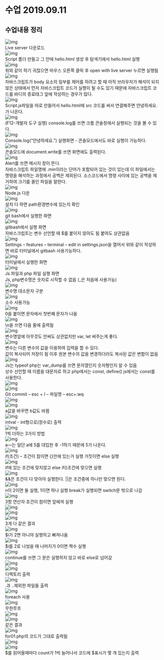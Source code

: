 # 수업 2019.09.11
## 수업내용 정리

![img](./images3/1.png)<br>
Live server 다운로드<br>
![img](./images3/2.png)<br>
Script 폴더 만들고 그 안에 hello.html 생성 후 탐색기에서 hello.html 실행<br>
![img](./images3/3.png)<br>
위와 같이 하기 귀찮으면 마우스 오른쪽 클릭 후 open with live server 누르면 실행됨<br>
![img](./images3/4.png)<br>
자바스크립트가 body 요소의 일부를 제어를 하려고 할 때 아직 브라우저가 해석이 되지 않은 상태에서 먼저 자바스크립트 코드가 실행이 될 수도 있기 때문에 자바스크립트 코드를 바디의 종료태그 앞에 작성하는 경우가 많다.<br>
![img](./images3/5.png)<br>
Script.js파일을 따로 만들어서 hello.html에 src 코드를 써서 연결해주면 안녕하세요. 가 나온다.<br>
![img](./images3/6.png)<br>
(F12-개발자 도구 실행) console.log를 쓰면 크롬 콘솔창에서 실행되는 것을 볼 수 있다.<br>
![img](./images3/7.png)<br>
Console.log(“안녕하세요.”) 실행화면 - 콘솔모드에서도 바로 실행이 가능하다.<br>
![img](./images3/8.png)<br>
콘솔모드에 document.write를 쓰면 화면에도 출력된다.<br>
![img](./images3/9.png)<br>
Alert를 쓰면 메시지 창이 뜬다.<br>
자바스크립트 파일명에 .min이라는 단어가 포함되어 있는 것이 있는데 이 파일에서는 명령을 해석하는 과정에서 공백은 제외된다. 소스코드에서 명령 사이에 있는 공백을 제거하여 크기를 줄인 파일을 말한다.<br>
![img](./images3/10.png)<br>
Node.js 다운<br>
![img](./images3/11.png)<br>
설치 다 하면 path환경변수에 있는지 확인<br>
![img](./images3/12.png)<br>
git bash에서 실행한 화면<br>
![img](./images3/13.png)<br>
gitbash에서 실행 화면<br>
자바스크립트는 변수 선언할 때 $를 붙이지 않아도 됨 붙여도 상관없음<br>
![img](./images3/14.png)<br>
Settings – features – terminal – edit in settings.json을 열어서 위와 같이 작성하면 바로 터미널에서 gitbash 사용가능하다.<br>
![img](./images3/15.png)<br>
터미널에서 실행한 화면<br>
![img](./images3/16.png)<br>
Js 파일과 php 파일 실행 화면<br>
Js, php변수명은 숫자로 시작할 수 없음 (_은 처음에 사용가능)<br>
![img](./images3/17.png)<br>
변수명 대소문자 구분<br>
![img](./images3/18.png)<br>
소수 사용가능<br>
![img](./images3/19.png)<br>
0을 붙이면 문자에서 첫번째 문자가 나옴<br>
![img](./images3/20.png)<br>
\n을 쓰면 다음 줄에 출력됨<br>
![img](./images3/21.png)<br>
변수명앞에 아무것도 안써도 상관없지만 var, let 써주는게 좋다.<br>
![img](./images3/22.png)<br>
변수는 다른 변수의 값을 이용하여 입력을 할 수 있다.<br>
값이 복사되어 저장이 됨 이후 원본 변수의 값을 변경하더라도 복사된 값은 변함이 없음<br>
![img](./images3/23.png)<br>
Js는 typeof php는 var_dump를 쓰면 문자열인지 숫자형인지 알 수 있음<br>
상수 선언할 때 이름을 대문자로 하고 php에서는 const, define() js에서는 const를 사용한다.<br>
![img](./images3/24.png)<br>
![img](./images3/25.png)<br>
Git commit – esc + I – 파일명 – esc+:wq<br>
![img](./images3/26.png)<br>
![img](./images3/27.png)<br>
a값을 바꾸면 b값도 바뀜<br>
![img](./images3/28.png)<br>
intval - int형으로(정수로) 출력<br>
![img](./images3/29.png)<br>
1씩 더하는 3가지 방법<br>
![img](./images3/30.png)<br>
a—는 일단 a에 5를 대입한 후 -1하기 때문에 5가 나온다.<br>
![img](./images3/31.png)<br>
if(조건) – 조건이 참이면 {}안에 있는거 실행 거짓이면 else 실행<br>
![img](./images3/32.png)<br>
if에 있는 조건에 맞지않고 else if()조건에 맞으면 실행<br>
![img](./images3/33.png)<br>
&&은 조건이 다 맞아야 실행한다. ||은 조건중에 하나만 맞으면 된다.<br>
![img](./images3/34.png)<br>
n이 2이면 둘 실행, 1이면 하나 실행 break가 실행되면 switch문 밖으로 나감<br>
![img](./images3/35.png)<br>
3항 연산자 조건이 참이면 앞에꺼 실행<br>
![img](./images3/36.png)<br>
![img](./images3/37.png)<br>
![img](./images3/38.png)<br>
3개 다 같은 결과<br>
![img](./images3/39.png)<br>
$i가 2면 아니야 실행하고 빠져나옴<br>
![img](./images3/40.png)<br>
$i를 2로 나눴을 때 나머지가 0이면 짝수 실행<br>
![img](./images3/41.png)<br>
continue를 쓰면 그 문은 실행하지 않고 바로 else로 넘어감<br>
![img](./images3/42.png)<br>
![img](./images3/43.png)<br>
디렉토리 출력<br>
![img](./images3/44.png)<br>
.과 ..제외한 파일들 출력<br>
![img](./images3/45.png)<br>
foreach 사용<br>
![img](./images3/46.png)<br>
무한루프<br>
![img](./images3/47.png)<br>
![img](./images3/48.png)<br>
같은 결과<br>
![img](./images3/49.png)<br>
for01.php의 코드가 그대로 출력됨<br>
![img](./images3/50.png)<br>
![img](./images3/51.png)<br>
$를 읽어올때마다 count가 1씩 늘어나서 코드에 $표시가 몇 개 있는지 출력<br>